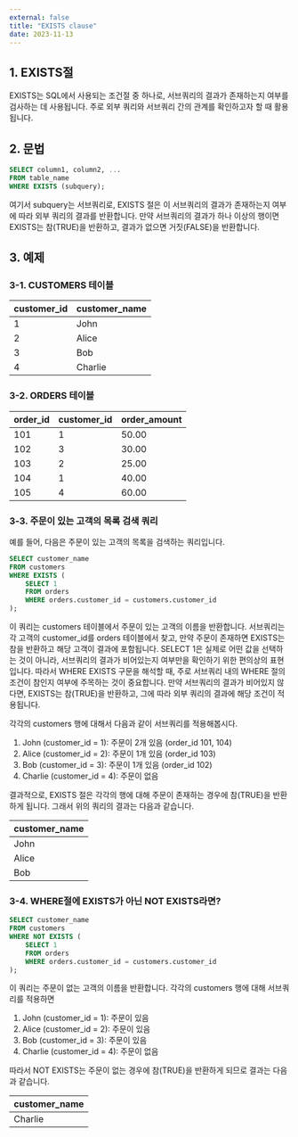 ```yaml
---
external: false
title: "EXISTS clause"
date: 2023-11-13
---
```


## 1. EXISTS절

EXISTS는 SQL에서 사용되는 조건절 중 하나로, 서브쿼리의 결과가 존재하는지 여부를 검사하는 데 사용됩니다. 주로 외부 쿼리와 서브쿼리 간의 관계를 확인하고자 할 때 활용됩니다.

## 2. 문법

```sql
SELECT column1, column2, ...
FROM table_name
WHERE EXISTS (subquery);
```

여기서 subquery는 서브쿼리로, EXISTS 절은 이 서브쿼리의 결과가 존재하는지 여부에 따라 외부 쿼리의 결과를 반환합니다.
만약 서브쿼리의 결과가 하나 이상의 행이면 EXISTS는 참(TRUE)을 반환하고, 결과가 없으면 거짓(FALSE)을 반환합니다.

## 3. 예제

### 3-1. CUSTOMERS 테이블

| customer_id | customer_name |
|-------------|---------------|
| 1           | John          |
| 2           | Alice         |
| 3           | Bob           |
| 4           | Charlie       |

### 3-2. ORDERS 테이블

| order_id | customer_id | order_amount |
|----------|-------------|--------------|
| 101      | 1           | 50.00        |
| 102      | 3           | 30.00        |
| 103      | 2           | 25.00        |
| 104      | 1           | 40.00        |
| 105      | 4           | 60.00        |

### 3-3. 주문이 있는 고객의 목록 검색 쿼리

예를 들어, 다음은 주문이 있는 고객의 목록을 검색하는 쿼리입니다.

```sql
SELECT customer_name
FROM customers
WHERE EXISTS (
    SELECT 1
    FROM orders
    WHERE orders.customer_id = customers.customer_id
);
```

이 쿼리는 customers 테이블에서 주문이 있는 고객의 이름을 반환합니다.
서브쿼리는 각 고객의 customer_id를 orders 테이블에서 찾고, 만약 주문이 존재하면 EXISTS는 참을 반환하고 해당 고객이 결과에 포함됩니다. SELECT 1은 실제로 어떤 값을 선택하는 것이 아니라, 서브쿼리의 결과가 비어있는지 여부만을 확인하기 위한 편의상의 표현입니다.
따라서 WHERE EXISTS 구문을 해석할 때, 주로 서브쿼리 내의 WHERE 절의 조건이 참인지 여부에 주목하는 것이 중요합니다. 만약 서브쿼리의 결과가 비어있지 않다면, EXISTS는 참(TRUE)을 반환하고, 그에 따라 외부 쿼리의 결과에 해당 조건이 적용됩니다.

각각의 customers 행에 대해서 다음과 같이 서브쿼리를 적용해봅시다.

1. John (customer_id = 1): 주문이 2개 있음 (order_id 101, 104)
2. Alice (customer_id = 2): 주문이 1개 있음 (order_id 103)
3. Bob (customer_id = 3): 주문이 1개 있음 (order_id 102)
4. Charlie (customer_id = 4): 주문이 없음

결과적으로, EXISTS 절은 각각의 행에 대해 주문이 존재하는 경우에 참(TRUE)을 반환하게 됩니다. 그래서 위의 쿼리의 결과는 다음과 같습니다.

| customer_name |
|---------------|
| John          |
| Alice         |
| Bob           |

### 3-4. WHERE절에 EXISTS가 아닌 NOT EXISTS라면?

```sql
SELECT customer_name
FROM customers
WHERE NOT EXISTS (
    SELECT 1
    FROM orders
    WHERE orders.customer_id = customers.customer_id
);
```

이 쿼리는 주문이 없는 고객의 이름을 반환합니다. 각각의 customers 행에 대해 서브쿼리를 적용하면

1. John (customer_id = 1): 주문이 있음
2. Alice (customer_id = 2): 주문이 있음
3. Bob (customer_id = 3): 주문이 있음
4. Charlie (customer_id = 4): 주문이 없음

따라서 NOT EXISTS는 주문이 없는 경우에 참(TRUE)을 반환하게 되므로 결과는 다음과 같습니다.

| customer_name |
|---------------|
| Charlie       |
